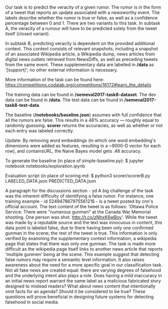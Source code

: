 Our task is to predict the veracity of a given rumor. The rumor is in the form of a tweet that reports an update associated with a newsworthy event. The labels describe whether the rumor is true or false, as well as a confidence percentage between 0 and 1. There are two variants to this task. In subtask A, the veracity of a rumour will have to be predicted solely from the tweet itself (closed variant).

In subtask B, predicting veracity is dependent on the provided additional context. This context consists of relevant snapshots, including a snapshot of an associated Wikipedia article, a Wikipedia dump, news articles from digital news outlets retrieved from NewsDiffs, as well as preceding tweets from the same event. These supplementary data are labelled in **/data** as *'[support]'*; no other external information is necessary.

More information of the task can be found here: https://competitions.codalab.org/competitions/16172#learn_the_details

The training data can be found in **/semeval2017-task8-dataset**.
The dev data can be found in **/data**.
The test data can be found in **/semeval2017-task8-test-data**. 

The baseline (**/notebooks/baseline.json**) assumes with full confidence that all the rumors are false. This results in a 48% accuracy — roughly equal to randomly guessing. **scorer** returns the accuracies, as well as whether or not each entry was labeled correctly.

Update: By removing word embeddings (in which one word embedding's dimensions were added as features, resulting in a ~9000-D vector for each row), and containsURL, the Naive Bayes model gets .48 accuracy.


To generate the baseline (in place of simple-baseline.py): 
$ jupyter notebook notebooks/exploration.ipynb


Evaluation script (in place of scoring.md:
$ python3 scorer/scorerB.py LABELED_DATA.json PREDICTED_DATA.json 


A paragraph for the discussions section - yd
A big challenge of the task was the inherent difficulty of identifying a false rumor. For instance, one training example - id 524947867975561216 - is a tweet posted by cnn's official account. The text content of the tweet is as follows: 'Ottawa Police Service: There were "numerous gunmen" at the Canada War Memorial shooting. One person was shot. http://t.co/zNhxK6wBoy'.
While the tweet was made by a reputable source and the text was innocuous in content, this data point is labeled false, due to there having been only one confirmed gunman in the scene; the rest of the tweet is true. This information is only verified by examining the supplementary context information, a wikipedia page that states that there was only one gunman. 
The task is made more difficult as the wikipedia page itself links to another news article that reports 'multiple gunmen' being at the scene. This example suggest that detecting false rumors may require a semantic level information.
It also raises awareness about the need for a more specific goal in our classification task. Not all fake news are created equal: there are varying degrees of falsehood and the underlying intent also plays a role. Does having a mild inaccuracy in an initial news report warrant the same label as a malicious fabricated story designed to mislead readers? What about news content that intentionally omit facts for an agenda? Should it be considered to be true? 
These questions will prove beneficial in designing future systems for detecting falsehood in social media.
